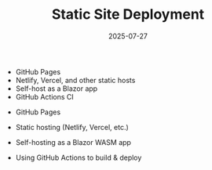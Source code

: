 ﻿---
title: 'Static Site Deployment'
date: 2025-07-27
image: images/blake-logo.png
tags: []
description: "Describes how to deploy Blake sites as static sites."
iconIdentifier: "bi bi-plus-square-fill-nav-menu"
pageOrder: 1
category: "Deploying"
---

- GitHub Pages
- Netlify, Vercel, and other static hosts
- Self-host as a Blazor app
- GitHub Actions CI

* GitHub Pages

* Static hosting (Netlify, Vercel, etc.)

* Self-hosting as a Blazor WASM app

* Using GitHub Actions to build & deploy
